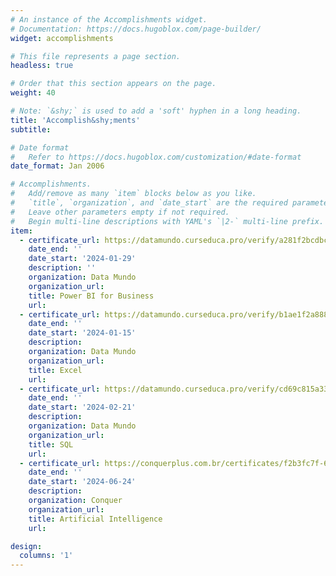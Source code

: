 ```yaml
---
# An instance of the Accomplishments widget.
# Documentation: https://docs.hugoblox.com/page-builder/
widget: accomplishments

# This file represents a page section.
headless: true

# Order that this section appears on the page.
weight: 40

# Note: `&shy;` is used to add a 'soft' hyphen in a long heading.
title: 'Accomplish&shy;ments'
subtitle:

# Date format
#   Refer to https://docs.hugoblox.com/customization/#date-format
date_format: Jan 2006

# Accomplishments.
#   Add/remove as many `item` blocks below as you like.
#   `title`, `organization`, and `date_start` are the required parameters.
#   Leave other parameters empty if not required.
#   Begin multi-line descriptions with YAML's `|2-` multi-line prefix.
item:
  - certificate_url: https://datamundo.curseduca.pro/verify/a281f2bcdbcb94615213186fd5656c1486748dee
    date_end: ''
    date_start: '2024-01-29'
    description: ''
    organization: Data Mundo
    organization_url: 
    title: Power BI for Business
    url: 
  - certificate_url: https://datamundo.curseduca.pro/verify/b1ae1f2a8889e687ccb3b6ccfa047fa8dcb4ee91
    date_end: ''
    date_start: '2024-01-15'
    description: 
    organization: Data Mundo
    organization_url: 
    title: Excel
    url: 
  - certificate_url: https://datamundo.curseduca.pro/verify/cd69c815a33241cd836b8390e2e0cffafe3db5ad
    date_end: ''
    date_start: '2024-02-21'
    description: 
    organization: Data Mundo
    organization_url: 
    title: SQL
    url:
  - certificate_url: https://conquerplus.com.br/certificates/f2b3fc7f-669c-42e6-9428-f5b838fe8df6
    date_end: ''
    date_start: '2024-06-24'
    description: 
    organization: Conquer
    organization_url: 
    title: Artificial Intelligence
    url:

design:
  columns: '1'
---
```

